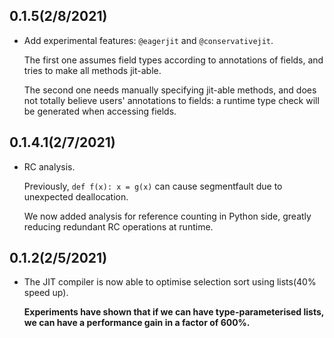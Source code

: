## 0.1.5(2/8/2021)

- Add experimental features: `@eagerjit` and `@conservativejit`.
  
  The first one assumes field types according to annotations of fields, and tries to make all
  methods jit-able.
  
  The second one needs manually specifying jit-able methods, and does not totally believe users'
  annotations to fields: a runtime type check will be generated when accessing fields.    

## 0.1.4.1(2/7/2021)

- RC analysis.
   
  Previously, `def f(x): x = g(x)` can cause segmentfault due to unexpected deallocation.

  We now added analysis for reference counting in Python side, greatly reducing redundant RC
  operations at runtime.


## 0.1.2(2/5/2021)

- The JIT compiler is now able to optimise selection sort using lists(40% speed up).

  **Experiments have shown that if we can have type-parameterised lists, we can have
  a performance gain in a factor of 600%.**

  
  

